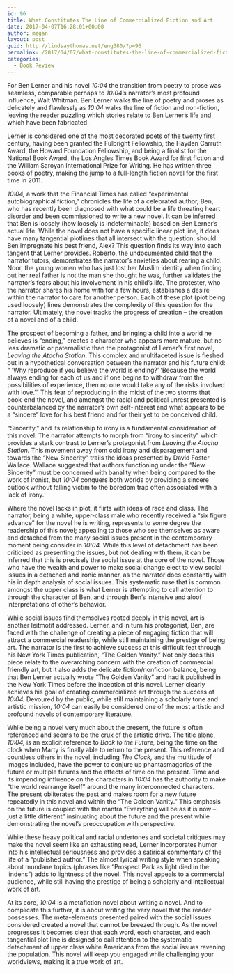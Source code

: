 ```yaml
---
id: 96
title: What Constitutes The Line of Commercialized Fiction and Art
date: 2017-04-07T16:28:01+00:00
author: megan
layout: post
guid: http://lindsaythomas.net/eng380/?p=96
permalink: /2017/04/07/what-constitutes-the-line-of-commercialized-fiction-and-art/
categories:
  - Book Review
---
```

For Ben Lerner and his novel _10:04_ the transition from poetry to prose was seamless, comparable perhaps to _10:04_’s narrator’s most profound influence, Walt Whitman. Ben Lerner walks the line of poetry and proses as delicately and flawlessly as _10:04_ walks the line of fiction and non-fiction, leaving the reader puzzling which stories relate to Ben Lerner’s life and which have been fabricated.

Lerner is considered one of the most decorated poets of the twenty first century, having been granted the Fulbright Fellowship, the Hayden Carruth Award, the Howard Foundation Fellowship, and being a finalist for the National Book Award, the Los Angles Times Book Award for first fiction and the William Saroyan International Prize for Writing. He has written three books of poetry, making the jump to a full-length fiction novel for the first time in 2011.

_10:04,_ a work that the Financial Times has called “experimental autobiographical fiction,” chronicles the life of a celebrated author, Ben, who has recently been diagnosed with what could be a life threating heart disorder and been commissioned to write a new novel. It can be inferred that Ben is loosely (how loosely is indeterminable) based on Ben Lerner’s actual life. While the novel does not have a specific linear plot line, it does have many tangential plotlines that all intersect with the question: should Ben impregnate his best friend, Alex? This question finds its way into each tangent that Lerner provides. Roberto, the undocumented child that the narrator tutors, demonstrates the narrator’s anxieties about rearing a child. Noor, the young women who has just lost her Muslim identity when finding out her real father is not the man she thought he was, further validates the narrator’s fears about his involvement in his child’s life. The protester, who the narrator shares his home with for a few hours, establishes a desire within the narrator to care for another person. Each of these plot (plot being used loosely) lines demonstrates the complexity of this question for the narrator. Ultimately, the novel tracks the progress of creation – the creation of a novel and of a child.

The prospect of becoming a father, and bringing a child into a world he believes is “ending,” creates a character who appears more mature, but no less dramatic or paternalistic than the protagonist of Lerner’s first novel, _Leaving the Atocha Station_. This complex and multifaceted issue is fleshed out in a hypothetical conversation between the narrator and his future child: “ ‘Why reproduce if you believe the world is ending?’ ‘Because the world always ending for each of us and if one begins to withdraw from the possibilities of experience, then no one would take any of the risks involved with love.’” This fear of reproducing in the midst of the two storms that book-end the novel, and amongst the racial and political unrest presented is counterbalanced by the narrator’s own self-interest and what appears to be a “sincere” love for his best friend and for their yet to be conceived child.

“Sincerity,” and its relationship to irony is a fundamental consideration of this novel. The narrator attempts to morph from “irony to sincerity” which provides a stark contrast to Lerner’s protagonist from _Leaving the Atocha Station._ This movement away from cold irony and disparagement and towards the “New Sincerity” trails the ideas presented by David Foster Wallace. Wallace suggested that authors functioning under the “New Sincerity” must be concerned with banality when being compared to the work of ironist, but _10:04_ conquers both worlds by providing a sincere outlook without falling victim to the boredom trap often associated with a lack of irony.

Where the novel lacks in plot, it flirts with ideas of race and class. The narrator, being a white, upper-class male who recently received a “six figure advance” for the novel he is writing, represents to some degree the readership of this novel; appealing to those who see themselves as aware and detached from the many social issues present in the contemporary moment being consider in _10:04._ While this level of detachment has been criticized as presenting the issues, but not dealing with them, it can be inferred that this is precisely the social issue at the core of the novel. Those who have the wealth and power to make social change elect to view social issues in a detached and ironic manner, as the narrator does constantly with his in depth analysis of social issues. This systematic ruse that is common amongst the upper class is what Lerner is attempting to call attention to through the character of Ben, and through Ben’s intensive and aloof interpretations of other’s behavior.

While social issues find themselves rooted deeply in this novel, art is another leitmotif addressed. Lerner, and in turn his protagonist, Ben, are faced with the challenge of creating a piece of engaging fiction that will attract a commercial readership, while still maintaining the prestige of being art. The narrator is the first to achieve success at this difficult feat through his New York Times publication, “The Golden Vanity.” Not only does this piece relate to the overarching concern with the creation of commercial friendly art, but it also adds the delicate fiction/nonfiction balance, being that Ben Lerner actually wrote “The Golden Vanity” and had it published in the New York Times before the inception of this novel. Lerner clearly achieves his goal of creating commercialized art through the success of _10:04._ Devoured by the public, while still maintaining a scholarly tone and artistic mission, _10:04_ can easily be considered one of the most artistic and profound novels of contemporary literature.

While being a novel very much about the present, the future is often referenced and seems to be the crux of the artistic drive. The title alone, _10:04,_ is an explicit reference to _Back to the Future,_ being the time on the clock when Marty is finally able to return to the present. This reference and countless others in the novel, including _The Clock,_ and the multitude of images included, have the power to conjure up phantasmagorias of the future or multiple futures and the effects of time on the present. Time and its impending influence on the characters in _10:04_ has the authority to make “the world rearrange itself” around the many interconnected characters. The present obliterates the past and makes room for a new future repeatedly in this novel and within the “The Golden Vanity.” This emphasis on the future is coupled with the mantra “Everything will be as it is now – just a little different” insinuating about the future and the present while demonstrating the novel’s preoccupation with perspective.

While these heavy political and racial undertones and societal critiques may make the novel seem like an exhausting read, Lerner incorporates humor into his intellectual seriousness and provides a satirical commentary of the life of a “published author.” The almost lyrical writing style when speaking about mundane topics (phrases like “Prospect Park as light died in the lindens”) adds to lightness of the novel. This novel appeals to a commercial audience, while still having the prestige of being a scholarly and intellectual work of art.

At its core, _10:04_ is a metafiction novel about writing a novel. And to complicate this further, it is about writing the very novel that the reader possesses. The meta-elements presented paired with the social issues considered created a novel that cannot be breezed through. As the novel progresses it becomes clear that each word, each character, and each tangential plot line is designed to call attention to the systematic detachment of upper class white Americans from the social issues ravening the population. This novel will keep you engaged while challenging your worldviews, making it a true work of art.
